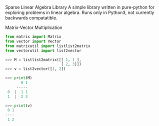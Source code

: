 Sparse Linear Algebra Library
A simple library written in pure-python for exploring problems in linear algebra.
Runs only in Python3, not currently backwards compatatible. 


Matrix-Vector Multiplication 
```python
from matrix import Matrix
from vector import Vector
from matrixutil import listlist2matrix
from vectorutil import list2vector

>>> M = listlist2matrix([[ 1, 1 ],
                         [ 2, 3]])
>>> v = list2vector([1, 2])

>>> print(M)
       0 1
     -----
 0  |  1 1
 1  |  2 3

>>> print(v)
 0 1
----
 1 2

```
